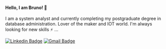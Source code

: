 #### Hello, I am Bruno! 👋

I am a system analyst and currently completing my postgraduate degree in database administration. Lover of the maker and IOT world.
I'm always looking for new skills ⚡ ...


[![Linkedin Badge](https://img.shields.io/badge/-Bruno_Freitas-blue?style=flat-square&logo=Linkedin&logoColor=white&link=https://www.linkedin.com/in/bruno-freitas-892136bb/)](https://www.linkedin.com/in/bruno-freitas-892136bb/)  [![Gmail Badge](https://img.shields.io/badge/-Bruno_Freitas-c14438?style=flat-square&logo=Gmail&logoColor=white&link=mailto:freitasbruno965@gmail.com)](mailto:freitasbruno965@gmail.com)
